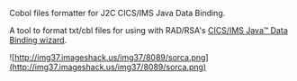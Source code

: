 Cobol files formatter for J2C CICS/IMS Java Data Binding.

A tool to format txt/cbl files for using with RAD/RSA's [CICS/IMS Java™ Data Binding wizard](http://publib.boulder.ibm.com/infocenter/iadthelp/v6r0/index.jsp?topic=/com.ibm.etools.j2c.doc/topics/tcreatingdatabinding.html).

![http://img37.imageshack.us/img37/8089/sorca.png](http://img37.imageshack.us/img37/8089/sorca.png)